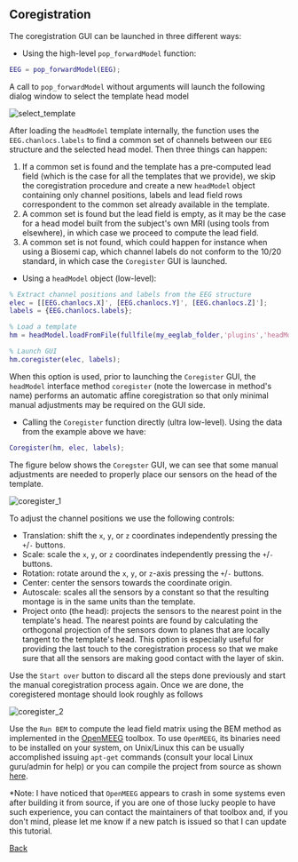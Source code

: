 ## Coregistration
The coregistration GUI can be launched in three different ways:

* Using the high-level `pop_forwardModel` function:
```matlab
EEG = pop_forwardModel(EEG);
```
A call to `pop_forwardModel` without arguments will launch the following dialog window to select the template head model

![select_template](https://github.com/aojeda/headModel/blob/master/doc/assets/select_template.png)

After loading the `headModel` template internally, the function uses the `EEG.chanlocs.labels` to find a common set of channels between our `EEG` structure and the selected head model. Then three things can happen:
1. If a common set is found and the template has a pre-computed lead field (which is the case for all the templates that we provide), we skip the coregistration procedure and create a new `headModel` object containing only channel positions, labels and lead field rows correspondent to the common set already available in the template.
2. A common set is found but the lead field is empty, as it may be the case for a head model built from the subject's own MRI (using tools from elsewhere), in which case we proceed to compute the lead field.
3. A common set is not found, which could happen for instance when using a Biosemi cap, which channel labels do not conform to the 10/20 standard, in which case the `Coregister` GUI is launched.

* Using a `headModel` object (low-level):
```MATLAB
% Extract channel positions and labels from the EEG structure
elec = [[EEG.chanlocs.X]', [EEG.chanlocs.Y]', [EEG.chanlocs.Z]'];
labels = {EEG.chanlocs.labels};

% Load a template
hm = headModel.loadFromFile(fullfile(my_eeglab_folder,'plugins','headModel','resources','head_modelColin27_5003_Standard-10-5-Cap339.mat'));

% Launch GUI
hm.coregister(elec, labels);
```
When this option is used, prior to launching the `Coregister` GUI, the `headModel` interface method `coregister` (note the lowercase in method's name) performs an automatic affine coregistration so that only minimal manual adjustments may  be required on the GUI side.

* Calling the `Coregister` function directly (ultra low-level). Using the data from the example above we have:
```matlab
Coregister(hm, elec, labels);
```

The figure below shows the `Coregster` GUI, we can see that some manual adjustments are needed to properly place our sensors on the head of the template.

![coregister_1](https://github.com/aojeda/headModel/blob/master/doc/assets/coregister_1.png)

To adjust the channel positions we use the following controls:

* Translation: shift the `x`, `y`, or `z` coordinates independently pressing the `+`/`-` buttons.
* Scale: scale the `x`, `y`, or `z` coordinates independently pressing the `+`/`-` buttons.
* Rotation: rotate around the `x`, `y`, or `z`-axis pressing the `+`/`-` buttons.
* Center: center the sensors towards the coordinate origin.
* Autoscale: scales all the sensors by a constant so that the resulting montage is in the same units than the template.
* Project onto (the head): projects the sensors to the nearest point in the template's head. The nearest points are found by calculating the orthogonal projection of the sensors down to planes that are locally tangent to the template's head. This option is especially useful for providing the last touch to the coregistration process so that we make sure that all the sensors are making good contact with the layer of skin.

Use the `Start over` button to discard all the steps done previously and start the manual coregistration process again. Once we are done, the coregistered montage should look roughly as follows

![coregister_2](https://github.com/aojeda/headModel/blob/master/doc/assets/coregister_2.png)

Use the `Run BEM` to compute the lead field matrix using the BEM method as implemented in the [OpenMEEG](https://openmeeg.github.io/) toolbox. To use `OpenMEEG`, its binaries need to be installed on your system, on Unix/Linux this can be usually accomplished issuing `apt-get` commands (consult your local Linux guru/admin for help) or you can compile the project from source as shown [here](https://github.com/openmeeg/openmeeg/). 

*Note: I have noticed that `OpenMEEG` appears to crash in some systems even after building it from source, if you are one of those lucky people to have such experience, you can contact the maintainers of that toolbox and, if you don't mind, please let me know if a new  patch is issued so that I can update this tutorial. 

[Back](https://github.com/aojeda/headModel/blob/master/doc/Content.md)